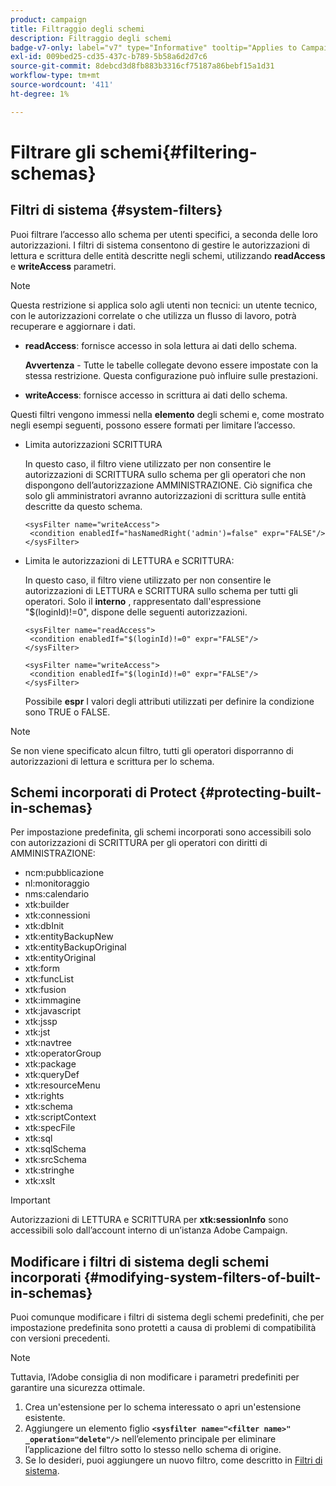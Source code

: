 ```yaml
---
product: campaign
title: Filtraggio degli schemi
description: Filtraggio degli schemi
badge-v7-only: label="v7" type="Informative" tooltip="Applies to Campaign Classic v7 only"
exl-id: 009bed25-cd35-437c-b789-5b58a6d2d7c6
source-git-commit: 8debcd3d8fb883b3316cf75187a86bebf15a1d31
workflow-type: tm+mt
source-wordcount: '411'
ht-degree: 1%

---
```


# Filtrare gli schemi{#filtering-schemas}

## Filtri di sistema {#system-filters}

Puoi filtrare l’accesso allo schema per utenti specifici, a seconda delle loro autorizzazioni. I filtri di sistema consentono di gestire le autorizzazioni di lettura e scrittura delle entità descritte negli schemi, utilizzando **readAccess** e **writeAccess** parametri.

>[!NOTE]
>
>Questa restrizione si applica solo agli utenti non tecnici: un utente tecnico, con le autorizzazioni correlate o che utilizza un flusso di lavoro, potrà recuperare e aggiornare i dati.

* **readAccess**: fornisce accesso in sola lettura ai dati dello schema.

   **Avvertenza** - Tutte le tabelle collegate devono essere impostate con la stessa restrizione. Questa configurazione può influire sulle prestazioni.

* **writeAccess**: fornisce accesso in scrittura ai dati dello schema.

Questi filtri vengono immessi nella **elemento** degli schemi e, come mostrato negli esempi seguenti, possono essere formati per limitare l’accesso.

* Limita autorizzazioni SCRITTURA

   In questo caso, il filtro viene utilizzato per non consentire le autorizzazioni di SCRITTURA sullo schema per gli operatori che non dispongono dell’autorizzazione AMMINISTRAZIONE. Ciò significa che solo gli amministratori avranno autorizzazioni di scrittura sulle entità descritte da questo schema.

   ```
   <sysFilter name="writeAccess">      
    <condition enabledIf="hasNamedRight('admin')=false" expr="FALSE"/>    
   </sysFilter>
   ```

* Limita le autorizzazioni di LETTURA e SCRITTURA:

   In questo caso, il filtro viene utilizzato per non consentire le autorizzazioni di LETTURA e SCRITTURA sullo schema per tutti gli operatori. Solo il **interno** , rappresentato dall&#39;espressione &quot;$(loginId)!=0&quot;, dispone delle seguenti autorizzazioni.

   ```
   <sysFilter name="readAccess"> 
    <condition enabledIf="$(loginId)!=0" expr="FALSE"/>
   </sysFilter>
   
   <sysFilter name="writeAccess">  
    <condition enabledIf="$(loginId)!=0" expr="FALSE"/>
   </sysFilter>
   ```

   Possibile **espr** I valori degli attributi utilizzati per definire la condizione sono TRUE o FALSE.

>[!NOTE]
>
>Se non viene specificato alcun filtro, tutti gli operatori disporranno di autorizzazioni di lettura e scrittura per lo schema.

## Schemi incorporati di Protect {#protecting-built-in-schemas}

Per impostazione predefinita, gli schemi incorporati sono accessibili solo con autorizzazioni di SCRITTURA per gli operatori con diritti di AMMINISTRAZIONE:

* ncm:pubblicazione
* nl:monitoraggio
* nms:calendario
* xtk:builder
* xtk:connessioni
* xtk:dbInit
* xtk:entityBackupNew
* xtk:entityBackupOriginal
* xtk:entityOriginal
* xtk:form
* xtk:funcList
* xtk:fusion
* xtk:immagine
* xtk:javascript
* xtk:jssp
* xtk:jst
* xtk:navtree
* xtk:operatorGroup
* xtk:package
* xtk:queryDef
* xtk:resourceMenu
* xtk:rights
* xtk:schema
* xtk:scriptContext
* xtk:specFile
* xtk:sql
* xtk:sqlSchema
* xtk:srcSchema
* xtk:stringhe
* xtk:xslt

>[!IMPORTANT]
>
>Autorizzazioni di LETTURA e SCRITTURA per **xtk:sessionInfo** sono accessibili solo dall’account interno di un’istanza Adobe Campaign.

## Modificare i filtri di sistema degli schemi incorporati {#modifying-system-filters-of-built-in-schemas}

Puoi comunque modificare i filtri di sistema degli schemi predefiniti, che per impostazione predefinita sono protetti a causa di problemi di compatibilità con versioni precedenti.

>[!NOTE]
>
>Tuttavia, l’Adobe consiglia di non modificare i parametri predefiniti per garantire una sicurezza ottimale.

1. Crea un&#39;estensione per lo schema interessato o apri un&#39;estensione esistente.
1. Aggiungere un elemento figlio **`<sysfilter name="<filter name>" _operation="delete"/>`** nell’elemento principale per eliminare l’applicazione del filtro sotto lo stesso nello schema di origine.
1. Se lo desideri, puoi aggiungere un nuovo filtro, come descritto in [Filtri di sistema](#system-filters).
